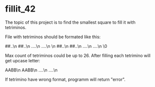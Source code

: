 # fillit_42

The topic of this project is to find the smallest square to fill it with tetriminos.

File with tetriminos should be formated like this:

##..\n
##..\n
....\n
....\n
\n
##..\n
##..\n
....\n
....\n
\0

Max count of tetriminos could be up to 26.
After filling each tetrimino will get upcase letter:

AABB\n
AABB\n
....\n
....\n

If tetrimino have wrong format, programm will return "error".
